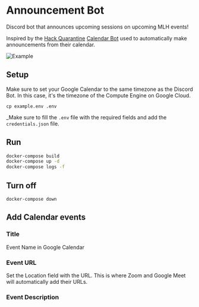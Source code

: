 # Announcement Bot

Discord bot that announces upcoming sessions on upcoming MLH events!

Inspired by the [Hack Quarantine](https://hackquarantine.com) [Calendar Bot](https://github.com/HackQuarantine/calendar-bot) used to automatically make announcements from their calendar.

![Example](img/example.png)


## Setup

Make sure to set your Google Calendar to the same timezone as the Discord Bot. In this case, it's the timezone of the Compute Engine on Google Cloud.

```
cp example.env .env
```

_Make sure to fill the `.env` file with the required fields and add the `credentials.json` file.

## Run

```bash
docker-compose build
docker-compose up -d
docker-compose logs -f
```

## Turn off

```
docker-compose down
```

## Add Calendar events

### Title

Event Name in Google Calendar

### Event URL

Set the Location field with the URL. This is where Zoom and Google Meet will automatically add their URLs.

### Event Description

